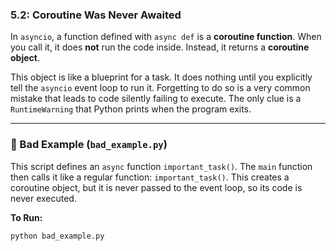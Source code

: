 ### 5.2: Coroutine Was Never Awaited

In `asyncio`, a function defined with `async def` is a **coroutine function**. When you call it, it does **not** run the code inside. Instead, it returns a **coroutine object**.

This object is like a blueprint for a task. It does nothing until you explicitly tell the `asyncio` event loop to run it. Forgetting to do so is a very common mistake that leads to code silently failing to execute. The only clue is a `RuntimeWarning` that Python prints when the program exits.

---

### 🔴 Bad Example (`bad_example.py`)

This script defines an `async` function `important_task()`. The `main` function then calls it like a regular function: `important_task()`. This creates a coroutine object, but it is never passed to the event loop, so its code is never executed.

**To Run:**
```bash
python bad_example.py